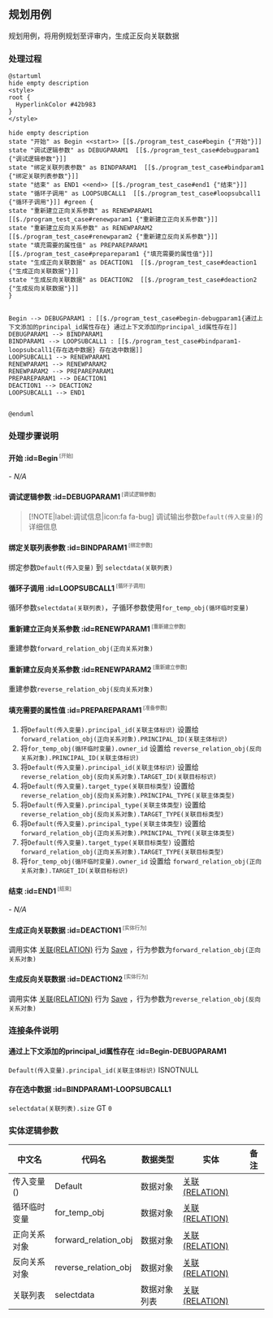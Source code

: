 ## 规划用例 <!-- {docsify-ignore-all} -->

   规划用例，将用例规划至评审内，生成正反向关联数据

### 处理过程

```plantuml
@startuml
hide empty description
<style>
root {
  HyperlinkColor #42b983
}
</style>

hide empty description
state "开始" as Begin <<start>> [[$./program_test_case#begin {"开始"}]]
state "调试逻辑参数" as DEBUGPARAM1  [[$./program_test_case#debugparam1 {"调试逻辑参数"}]]
state "绑定关联列表参数" as BINDPARAM1  [[$./program_test_case#bindparam1 {"绑定关联列表参数"}]]
state "结束" as END1 <<end>> [[$./program_test_case#end1 {"结束"}]]
state "循环子调用" as LOOPSUBCALL1  [[$./program_test_case#loopsubcall1 {"循环子调用"}]] #green {
state "重新建立正向关系参数" as RENEWPARAM1  [[$./program_test_case#renewparam1 {"重新建立正向关系参数"}]]
state "重新建立反向关系参数" as RENEWPARAM2  [[$./program_test_case#renewparam2 {"重新建立反向关系参数"}]]
state "填充需要的属性值" as PREPAREPARAM1  [[$./program_test_case#prepareparam1 {"填充需要的属性值"}]]
state "生成正向关联数据" as DEACTION1  [[$./program_test_case#deaction1 {"生成正向关联数据"}]]
state "生成反向关联数据" as DEACTION2  [[$./program_test_case#deaction2 {"生成反向关联数据"}]]
}


Begin --> DEBUGPARAM1 : [[$./program_test_case#begin-debugparam1{通过上下文添加的principal_id属性存在} 通过上下文添加的principal_id属性存在]]
DEBUGPARAM1 --> BINDPARAM1
BINDPARAM1 --> LOOPSUBCALL1 : [[$./program_test_case#bindparam1-loopsubcall1{存在选中数据} 存在选中数据]]
LOOPSUBCALL1 --> RENEWPARAM1
RENEWPARAM1 --> RENEWPARAM2
RENEWPARAM2 --> PREPAREPARAM1
PREPAREPARAM1 --> DEACTION1
DEACTION1 --> DEACTION2
LOOPSUBCALL1 --> END1


@enduml
```


### 处理步骤说明

#### 开始 :id=Begin<sup class="footnote-symbol"> <font color=gray size=1>[开始]</font></sup>



*- N/A*
#### 调试逻辑参数 :id=DEBUGPARAM1<sup class="footnote-symbol"> <font color=gray size=1>[调试逻辑参数]</font></sup>



> [!NOTE|label:调试信息|icon:fa fa-bug]
> 调试输出参数`Default(传入变量)`的详细信息


#### 绑定关联列表参数 :id=BINDPARAM1<sup class="footnote-symbol"> <font color=gray size=1>[绑定参数]</font></sup>



绑定参数`Default(传入变量)` 到 `selectdata(关联列表)`
#### 循环子调用 :id=LOOPSUBCALL1<sup class="footnote-symbol"> <font color=gray size=1>[循环子调用]</font></sup>



循环参数`selectdata(关联列表)`，子循环参数使用`for_temp_obj(循环临时变量)`
#### 重新建立正向关系参数 :id=RENEWPARAM1<sup class="footnote-symbol"> <font color=gray size=1>[重新建立参数]</font></sup>



重建参数```forward_relation_obj(正向关系对象)```
#### 重新建立反向关系参数 :id=RENEWPARAM2<sup class="footnote-symbol"> <font color=gray size=1>[重新建立参数]</font></sup>



重建参数```reverse_relation_obj(反向关系对象)```
#### 填充需要的属性值 :id=PREPAREPARAM1<sup class="footnote-symbol"> <font color=gray size=1>[准备参数]</font></sup>



1. 将`Default(传入变量).principal_id(关联主体标识)` 设置给  `forward_relation_obj(正向关系对象).PRINCIPAL_ID(关联主体标识)`
2. 将`for_temp_obj(循环临时变量).owner_id` 设置给  `reverse_relation_obj(反向关系对象).PRINCIPAL_ID(关联主体标识)`
3. 将`Default(传入变量).principal_id(关联主体标识)` 设置给  `reverse_relation_obj(反向关系对象).TARGET_ID(关联目标标识)`
4. 将`Default(传入变量).target_type(关联目标类型)` 设置给  `reverse_relation_obj(反向关系对象).PRINCIPAL_TYPE(关联主体类型)`
5. 将`Default(传入变量).principal_type(关联主体类型)` 设置给  `reverse_relation_obj(反向关系对象).TARGET_TYPE(关联目标类型)`
6. 将`Default(传入变量).principal_type(关联主体类型)` 设置给  `forward_relation_obj(正向关系对象).PRINCIPAL_TYPE(关联主体类型)`
7. 将`Default(传入变量).target_type(关联目标类型)` 设置给  `forward_relation_obj(正向关系对象).TARGET_TYPE(关联目标类型)`
8. 将`for_temp_obj(循环临时变量).owner_id` 设置给  `forward_relation_obj(正向关系对象).TARGET_ID(关联目标标识)`

#### 结束 :id=END1<sup class="footnote-symbol"> <font color=gray size=1>[结束]</font></sup>



*- N/A*

#### 生成正向关联数据 :id=DEACTION1<sup class="footnote-symbol"> <font color=gray size=1>[实体行为]</font></sup>



调用实体 [关联(RELATION)](module/Base/relation.md) 行为 [Save](module/Base/relation#行为) ，行为参数为`forward_relation_obj(正向关系对象)`

#### 生成反向关联数据 :id=DEACTION2<sup class="footnote-symbol"> <font color=gray size=1>[实体行为]</font></sup>



调用实体 [关联(RELATION)](module/Base/relation.md) 行为 [Save](module/Base/relation#行为) ，行为参数为`reverse_relation_obj(反向关系对象)`


### 连接条件说明
#### 通过上下文添加的principal_id属性存在 :id=Begin-DEBUGPARAM1

`Default(传入变量).principal_id(关联主体标识)` ISNOTNULL
#### 存在选中数据 :id=BINDPARAM1-LOOPSUBCALL1

`selectdata(关联列表).size` GT `0`


### 实体逻辑参数

|    中文名   |    代码名    |  数据类型    |  实体   |备注 |
| --------| --------| -------- | -------- | --------   |
|传入变量(<i class="fa fa-check"/></i>)|Default|数据对象|[关联(RELATION)](module/Base/relation.md)||
|循环临时变量|for_temp_obj|数据对象|[关联(RELATION)](module/Base/relation.md)||
|正向关系对象|forward_relation_obj|数据对象|[关联(RELATION)](module/Base/relation.md)||
|反向关系对象|reverse_relation_obj|数据对象|[关联(RELATION)](module/Base/relation.md)||
|关联列表|selectdata|数据对象列表|[关联(RELATION)](module/Base/relation.md)||
